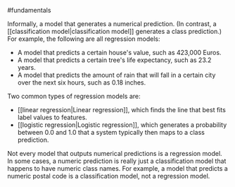 #fundamentals

Informally, a model that generates a numerical prediction. (In contrast,
a [[classification model|classification model]] generates a class
prediction.) For example, the following are all regression models:

<ul>
<li>A model that predicts a certain house&#39;s value, such as 423,000 Euros.</li>
<li>A model that predicts a certain tree&#39;s life expectancy, such as 23.2 years.</li>
<li>A model that predicts the amount of rain that will fall in a certain city
over the next six hours, such as 0.18 inches.</li>
</ul>

Two common types of regression models are:

<ul>
<li>[[linear regression|Linear regression]], which finds the line that best
fits label values to features.</li>
<li>[[logistic regression|Logistic regression]], which generates a
probability between 0.0 and 1.0 that a system typically then maps to a class
prediction.</li>
</ul>

Not every model that outputs numerical predictions is a regression model.
In some cases, a numeric prediction is really just a classification model
that happens to have numeric class names. For example, a model that predicts
a numeric postal code is a classification model, not a regression model.

